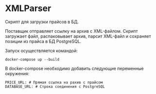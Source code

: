 # XMLParser
Скрипт для загрузки прайсов в БД.

Поставщик отправляет ссылку на архив с XML-файлом. Скрипт загружает файл, распаковывает архив, парсит XML-файл и сохраняет позиции из прайса в БД PostgreSQL.

Запуск осуществляется командой:

```
docker-compose up --build
```

В docker-compose необходимо добавить следующие переменные окружения:
```
PRICE_URL: # Прямая ссылка на рахив с прайсом
DATABASE_URL: # Строка соединения с PostgreSQL
```
